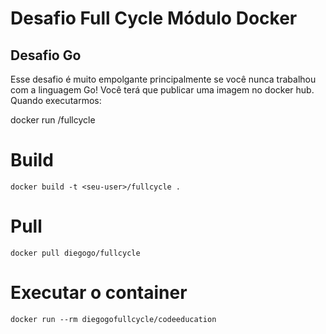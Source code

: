 
# Desafio Full Cycle Módulo Docker
## Desafio Go

Esse desafio é muito empolgante principalmente se você nunca trabalhou com a linguagem Go!
Você terá que publicar uma imagem no docker hub. Quando executarmos:

docker run <seu-user>/fullcycle


# Build 
```
docker build -t <seu-user>/fullcycle .
```

# Pull 
```
docker pull diegogo/fullcycle
```

# Executar o container
```
docker run --rm diegogofullcycle/codeeducation
```

